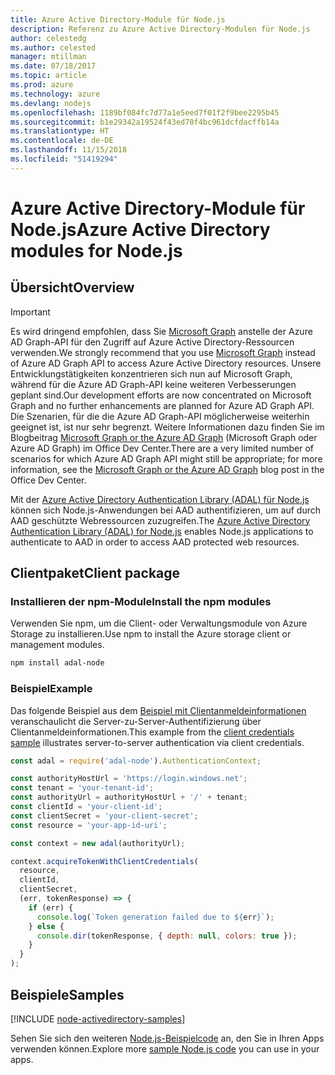 ```yaml
---
title: Azure Active Directory-Module für Node.js
description: Referenz zu Azure Active Directory-Modulen für Node.js
author: celestedg
ms.author: celested
manager: mtillman
ms.date: 07/18/2017
ms.topic: article
ms.prod: azure
ms.technology: azure
ms.devlang: nodejs
ms.openlocfilehash: 1189bf084fc7d77a1e5eed7f01f2f9bee2295b45
ms.sourcegitcommit: b1e29342a19524f43ed70f4bc961dcfdacffb14a
ms.translationtype: HT
ms.contentlocale: de-DE
ms.lasthandoff: 11/15/2018
ms.locfileid: "51419294"
---
```

# <a name="azure-active-directory-modules-for-nodejs"></a><span data-ttu-id="bc429-103">Azure Active Directory-Module für Node.js</span><span class="sxs-lookup"><span data-stu-id="bc429-103">Azure Active Directory modules for Node.js</span></span>

## <a name="overview"></a><span data-ttu-id="bc429-104">Übersicht</span><span class="sxs-lookup"><span data-stu-id="bc429-104">Overview</span></span>

> [!IMPORTANT]
> <span data-ttu-id="bc429-105">Es wird dringend empfohlen, dass Sie [Microsoft Graph](https://graph.microsoft.io/) anstelle der Azure AD Graph-API für den Zugriff auf Azure Active Directory-Ressourcen verwenden.</span><span class="sxs-lookup"><span data-stu-id="bc429-105">We strongly recommend that you use [Microsoft Graph](https://graph.microsoft.io/) instead of Azure AD Graph API to access Azure Active Directory resources.</span></span> <span data-ttu-id="bc429-106">Unsere Entwicklungstätigkeiten konzentrieren sich nun auf Microsoft Graph, während für die Azure AD Graph-API keine weiteren Verbesserungen geplant sind.</span><span class="sxs-lookup"><span data-stu-id="bc429-106">Our development efforts are now concentrated on Microsoft Graph and no further enhancements are planned for Azure AD Graph API.</span></span> <span data-ttu-id="bc429-107">Die Szenarien, für die die Azure AD Graph-API möglicherweise weiterhin geeignet ist, ist nur sehr begrenzt. Weitere Informationen dazu finden Sie im Blogbeitrag [Microsoft Graph or the Azure AD Graph](https://dev.office.com/blogs/microsoft-graph-or-azure-ad-graph) (Microsoft Graph oder Azure AD Graph) im Office Dev Center.</span><span class="sxs-lookup"><span data-stu-id="bc429-107">There are a very limited number of scenarios for which Azure AD Graph API might still be appropriate; for more information, see the [Microsoft Graph or the Azure AD Graph](https://dev.office.com/blogs/microsoft-graph-or-azure-ad-graph) blog post in the Office Dev Center.</span></span>

<span data-ttu-id="bc429-108">Mit der [Azure Active Directory Authentication Library (ADAL) für Node.js](https://www.npmjs.com/package/adal-node) können sich Node.js-Anwendungen bei AAD authentifizieren, um auf durch AAD geschützte Webressourcen zuzugreifen.</span><span class="sxs-lookup"><span data-stu-id="bc429-108">The [Azure Active Directory Authentication Library (ADAL) for Node.js](https://www.npmjs.com/package/adal-node) enables Node.js applications to authenticate to AAD in order to access AAD protected web resources.</span></span>

## <a name="client-package"></a><span data-ttu-id="bc429-109">Clientpaket</span><span class="sxs-lookup"><span data-stu-id="bc429-109">Client package</span></span>

### <a name="install-the-npm-modules"></a><span data-ttu-id="bc429-110">Installieren der npm-Module</span><span class="sxs-lookup"><span data-stu-id="bc429-110">Install the npm modules</span></span>

<span data-ttu-id="bc429-111">Verwenden Sie npm, um die Client- oder Verwaltungsmodule von Azure Storage zu installieren.</span><span class="sxs-lookup"><span data-stu-id="bc429-111">Use npm to install the Azure storage client or management modules.</span></span>

```bash
npm install adal-node
```   

### <a name="example"></a><span data-ttu-id="bc429-112">Beispiel</span><span class="sxs-lookup"><span data-stu-id="bc429-112">Example</span></span>

<span data-ttu-id="bc429-113">Das folgende Beispiel aus dem [Beispiel mit Clientanmeldeinformationen](https://github.com/MSOpenTech/azure-activedirectory-library-for-nodejs/blob/master/sample/client-credentials-sample.js) veranschaulicht die Server-zu-Server-Authentifizierung über Clientanmeldeinformationen.</span><span class="sxs-lookup"><span data-stu-id="bc429-113">This example from the [client credentials sample](https://github.com/MSOpenTech/azure-activedirectory-library-for-nodejs/blob/master/sample/client-credentials-sample.js) illustrates server-to-server authentication via client credentials.</span></span>

```javascript
const adal = require('adal-node').AuthenticationContext;

const authorityHostUrl = 'https://login.windows.net';
const tenant = 'your-tenant-id';
const authorityUrl = authorityHostUrl + '/' + tenant;
const clientId = 'your-client-id';
const clientSecret = 'your-client-secret';
const resource = 'your-app-id-uri';

const context = new adal(authorityUrl);

context.acquireTokenWithClientCredentials(
  resource,
  clientId,
  clientSecret,
  (err, tokenResponse) => {
    if (err) {
      console.log(`Token generation failed due to ${err}`);
    } else {
      console.dir(tokenResponse, { depth: null, colors: true });
    }
  }
);
```

## <a name="samples"></a><span data-ttu-id="bc429-114">Beispiele</span><span class="sxs-lookup"><span data-stu-id="bc429-114">Samples</span></span>

[!INCLUDE [node-activedirectory-samples](../docs-ref-conceptual/includes/activedirectory-samples.md)]

<span data-ttu-id="bc429-115">Sehen Sie sich den weiteren [Node.js-Beispielcode](https://azure.microsoft.com/resources/samples/?platform=nodejs) an, den Sie in Ihren Apps verwenden können.</span><span class="sxs-lookup"><span data-stu-id="bc429-115">Explore more [sample Node.js code](https://azure.microsoft.com/resources/samples/?platform=nodejs) you can use in your apps.</span></span>
